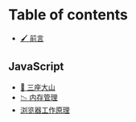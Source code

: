 # Table of contents

* [🖌 前言](README.md)

## JavaScript

* [🌄 三座大山](javascript/san-zuo-da-shan.md)
* [📉 内存管理](javascript/nei-cun-guan-li.md)
* [浏览器工作原理](javascript/liu-lan-qi-gong-zuo-yuan-li.md)
